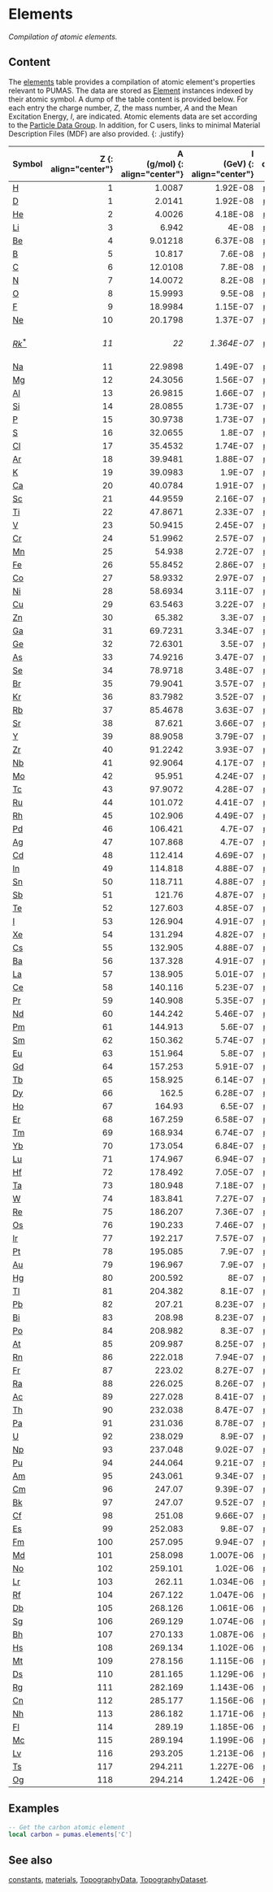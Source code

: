# Elements
_Compilation of atomic elements._

## Content

The [elements](elements.md) table provides a compilation of atomic element's
properties relevant to PUMAS. The data are stored as [Element](../Element.md)
instances indexed by their atomic symbol. A dump of the table content is
provided below. For each entry the charge number, *Z*, the mass number, *A* and
the Mean Excitation Energy, *I*, are indicated. Atomic elements data are set
according to the
[Particle Data Group](https://pdg.lbl.gov/2020/AtomicNuclearProperties/index.html).
In addition, for C users, links to minimal Material Description Files (MDF) are
also provided.
{: .justify}


<!-- GENERATED BY PUMAS. DO NOT EDIT BELOW -->
| Symbol | Z {: align="center"} | A <br> (g/mol) {: align="center"} | I <br> (GeV) {: align="center"} | data |
|--|--:|--:|--:|:-:|
| [H](https://pdg.lbl.gov/2020/AtomicNuclearProperties/HTML/hydrogen_gas.html) | 1 | 1.0087 | 1.92E-08 | [mdf](https://github.com/niess/pumas-materials/blob/master/mdf/elements/H.xml) |
| [D](https://pdg.lbl.gov/2020/AtomicNuclearProperties/HTML/deuterium_gas.html) | 1 | 2.0141 | 1.92E-08 | [mdf](https://github.com/niess/pumas-materials/blob/master/mdf/elements/D.xml) |
| [He](https://pdg.lbl.gov/2020/AtomicNuclearProperties/HTML/helium_gas_He.html) | 2 | 4.0026 | 4.18E-08 | [mdf](https://github.com/niess/pumas-materials/blob/master/mdf/elements/He.xml) |
| [Li](https://pdg.lbl.gov/2020/AtomicNuclearProperties/HTML/lithium_Li.html) | 3 | 6.942 | 4E-08 | [mdf](https://github.com/niess/pumas-materials/blob/master/mdf/elements/Li.xml) |
| [Be](https://pdg.lbl.gov/2020/AtomicNuclearProperties/HTML/beryllium_Be.html) | 4 | 9.01218 | 6.37E-08 | [mdf](https://github.com/niess/pumas-materials/blob/master/mdf/elements/Be.xml) |
| [B](https://pdg.lbl.gov/2020/AtomicNuclearProperties/HTML/boron_B.html) | 5 | 10.817 | 7.6E-08 | [mdf](https://github.com/niess/pumas-materials/blob/master/mdf/elements/B.xml) |
| [C](https://pdg.lbl.gov/2020/AtomicNuclearProperties/HTML/carbon_amorphous_C.html) | 6 | 12.0108 | 7.8E-08 | [mdf](https://github.com/niess/pumas-materials/blob/master/mdf/elements/C.xml) |
| [N](https://pdg.lbl.gov/2020/AtomicNuclearProperties/HTML/nitrogen_gas.html) | 7 | 14.0072 | 8.2E-08 | [mdf](https://github.com/niess/pumas-materials/blob/master/mdf/elements/N.xml) |
| [O](https://pdg.lbl.gov/2020/AtomicNuclearProperties/HTML/oxygen_gas.html) | 8 | 15.9993 | 9.5E-08 | [mdf](https://github.com/niess/pumas-materials/blob/master/mdf/elements/O.xml) |
| [F](https://pdg.lbl.gov/2020/AtomicNuclearProperties/HTML/fluorine_gas.html) | 9 | 18.9984 | 1.15E-07 | [mdf](https://github.com/niess/pumas-materials/blob/master/mdf/elements/F.xml) |
| [Ne](https://pdg.lbl.gov/2020/AtomicNuclearProperties/HTML/neon_gas_Ne.html) | 10 | 20.1798 | 1.37E-07 | [mdf](https://github.com/niess/pumas-materials/blob/master/mdf/elements/Ne.xml) |
| [_Rk_<sup>*</sup>](https://pdg.lbl.gov/2020/AtomicNuclearProperties/standardrock.html) | _11_ | _22_ | _1.364E-07_ | &nbsp; [mdf](https://github.com/niess/pumas-materials/blob/master/mdf/elements/Rk.xml) &nbsp; |
| [Na](https://pdg.lbl.gov/2020/AtomicNuclearProperties/HTML/sodium_Na.html) | 11 | 22.9898 | 1.49E-07 | [mdf](https://github.com/niess/pumas-materials/blob/master/mdf/elements/Na.xml) |
| [Mg](https://pdg.lbl.gov/2020/AtomicNuclearProperties/HTML/magnesium_Mg.html) | 12 | 24.3056 | 1.56E-07 | [mdf](https://github.com/niess/pumas-materials/blob/master/mdf/elements/Mg.xml) |
| [Al](https://pdg.lbl.gov/2020/AtomicNuclearProperties/HTML/aluminum_Al.html) | 13 | 26.9815 | 1.66E-07 | [mdf](https://github.com/niess/pumas-materials/blob/master/mdf/elements/Al.xml) |
| [Si](https://pdg.lbl.gov/2020/AtomicNuclearProperties/HTML/silicon_Si.html) | 14 | 28.0855 | 1.73E-07 | [mdf](https://github.com/niess/pumas-materials/blob/master/mdf/elements/Si.xml) |
| [P](https://pdg.lbl.gov/2020/AtomicNuclearProperties/HTML/phosphorus_P.html) | 15 | 30.9738 | 1.73E-07 | [mdf](https://github.com/niess/pumas-materials/blob/master/mdf/elements/P.xml) |
| [S](https://pdg.lbl.gov/2020/AtomicNuclearProperties/HTML/sulfur_S.html) | 16 | 32.0655 | 1.8E-07 | [mdf](https://github.com/niess/pumas-materials/blob/master/mdf/elements/S.xml) |
| [Cl](https://pdg.lbl.gov/2020/AtomicNuclearProperties/HTML/chlorine_gas.html) | 17 | 35.4532 | 1.74E-07 | [mdf](https://github.com/niess/pumas-materials/blob/master/mdf/elements/Cl.xml) |
| [Ar](https://pdg.lbl.gov/2020/AtomicNuclearProperties/HTML/argon_gas_Ar.html) | 18 | 39.9481 | 1.88E-07 | [mdf](https://github.com/niess/pumas-materials/blob/master/mdf/elements/Ar.xml) |
| [K](https://pdg.lbl.gov/2020/AtomicNuclearProperties/HTML/potassium_K.html) | 19 | 39.0983 | 1.9E-07 | [mdf](https://github.com/niess/pumas-materials/blob/master/mdf/elements/K.xml) |
| [Ca](https://pdg.lbl.gov/2020/AtomicNuclearProperties/HTML/calcium_Ca.html) | 20 | 40.0784 | 1.91E-07 | [mdf](https://github.com/niess/pumas-materials/blob/master/mdf/elements/Ca.xml) |
| [Sc](https://pdg.lbl.gov/2020/AtomicNuclearProperties/HTML/scandium_Sc.html) | 21 | 44.9559 | 2.16E-07 | [mdf](https://github.com/niess/pumas-materials/blob/master/mdf/elements/Sc.xml) |
| [Ti](https://pdg.lbl.gov/2020/AtomicNuclearProperties/HTML/titanium_Ti.html) | 22 | 47.8671 | 2.33E-07 | [mdf](https://github.com/niess/pumas-materials/blob/master/mdf/elements/Ti.xml) |
| [V](https://pdg.lbl.gov/2020/AtomicNuclearProperties/HTML/vanadium_V.html) | 23 | 50.9415 | 2.45E-07 | [mdf](https://github.com/niess/pumas-materials/blob/master/mdf/elements/V.xml) |
| [Cr](https://pdg.lbl.gov/2020/AtomicNuclearProperties/HTML/chromium_Cr.html) | 24 | 51.9962 | 2.57E-07 | [mdf](https://github.com/niess/pumas-materials/blob/master/mdf/elements/Cr.xml) |
| [Mn](https://pdg.lbl.gov/2020/AtomicNuclearProperties/HTML/manganese_Mn.html) | 25 | 54.938 | 2.72E-07 | [mdf](https://github.com/niess/pumas-materials/blob/master/mdf/elements/Mn.xml) |
| [Fe](https://pdg.lbl.gov/2020/AtomicNuclearProperties/HTML/iron_Fe.html) | 26 | 55.8452 | 2.86E-07 | [mdf](https://github.com/niess/pumas-materials/blob/master/mdf/elements/Fe.xml) |
| [Co](https://pdg.lbl.gov/2020/AtomicNuclearProperties/HTML/cobalt_Co.html) | 27 | 58.9332 | 2.97E-07 | [mdf](https://github.com/niess/pumas-materials/blob/master/mdf/elements/Co.xml) |
| [Ni](https://pdg.lbl.gov/2020/AtomicNuclearProperties/HTML/nickel_Ni.html) | 28 | 58.6934 | 3.11E-07 | [mdf](https://github.com/niess/pumas-materials/blob/master/mdf/elements/Ni.xml) |
| [Cu](https://pdg.lbl.gov/2020/AtomicNuclearProperties/HTML/copper_Cu.html) | 29 | 63.5463 | 3.22E-07 | [mdf](https://github.com/niess/pumas-materials/blob/master/mdf/elements/Cu.xml) |
| [Zn](https://pdg.lbl.gov/2020/AtomicNuclearProperties/HTML/zinc_Zn.html) | 30 | 65.382 | 3.3E-07 | [mdf](https://github.com/niess/pumas-materials/blob/master/mdf/elements/Zn.xml) |
| [Ga](https://pdg.lbl.gov/2020/AtomicNuclearProperties/HTML/gallium_Ga.html) | 31 | 69.7231 | 3.34E-07 | [mdf](https://github.com/niess/pumas-materials/blob/master/mdf/elements/Ga.xml) |
| [Ge](https://pdg.lbl.gov/2020/AtomicNuclearProperties/HTML/germanium_Ge.html) | 32 | 72.6301 | 3.5E-07 | [mdf](https://github.com/niess/pumas-materials/blob/master/mdf/elements/Ge.xml) |
| [As](https://pdg.lbl.gov/2020/AtomicNuclearProperties/HTML/arsenic_As.html) | 33 | 74.9216 | 3.47E-07 | [mdf](https://github.com/niess/pumas-materials/blob/master/mdf/elements/As.xml) |
| [Se](https://pdg.lbl.gov/2020/AtomicNuclearProperties/HTML/selenium_Se.html) | 34 | 78.9718 | 3.48E-07 | [mdf](https://github.com/niess/pumas-materials/blob/master/mdf/elements/Se.xml) |
| [Br](https://pdg.lbl.gov/2020/AtomicNuclearProperties/HTML/liquid_bromine.html) | 35 | 79.9041 | 3.57E-07 | [mdf](https://github.com/niess/pumas-materials/blob/master/mdf/elements/Br.xml) |
| [Kr](https://pdg.lbl.gov/2020/AtomicNuclearProperties/HTML/krypton_gas_Kr.html) | 36 | 83.7982 | 3.52E-07 | [mdf](https://github.com/niess/pumas-materials/blob/master/mdf/elements/Kr.xml) |
| [Rb](https://pdg.lbl.gov/2020/AtomicNuclearProperties/HTML/rubidium_Rb.html) | 37 | 85.4678 | 3.63E-07 | [mdf](https://github.com/niess/pumas-materials/blob/master/mdf/elements/Rb.xml) |
| [Sr](https://pdg.lbl.gov/2020/AtomicNuclearProperties/HTML/strontium_Sr.html) | 38 | 87.621 | 3.66E-07 | [mdf](https://github.com/niess/pumas-materials/blob/master/mdf/elements/Sr.xml) |
| [Y](https://pdg.lbl.gov/2020/AtomicNuclearProperties/HTML/yttrium_Y.html) | 39 | 88.9058 | 3.79E-07 | [mdf](https://github.com/niess/pumas-materials/blob/master/mdf/elements/Y.xml) |
| [Zr](https://pdg.lbl.gov/2020/AtomicNuclearProperties/HTML/zirconium_Zr.html) | 40 | 91.2242 | 3.93E-07 | [mdf](https://github.com/niess/pumas-materials/blob/master/mdf/elements/Zr.xml) |
| [Nb](https://pdg.lbl.gov/2020/AtomicNuclearProperties/HTML/niobium_Nb.html) | 41 | 92.9064 | 4.17E-07 | [mdf](https://github.com/niess/pumas-materials/blob/master/mdf/elements/Nb.xml) |
| [Mo](https://pdg.lbl.gov/2020/AtomicNuclearProperties/HTML/molybdenum_Mo.html) | 42 | 95.951 | 4.24E-07 | [mdf](https://github.com/niess/pumas-materials/blob/master/mdf/elements/Mo.xml) |
| [Tc](https://pdg.lbl.gov/2020/AtomicNuclearProperties/HTML/technetium_Tc.html) | 43 | 97.9072 | 4.28E-07 | [mdf](https://github.com/niess/pumas-materials/blob/master/mdf/elements/Tc.xml) |
| [Ru](https://pdg.lbl.gov/2020/AtomicNuclearProperties/HTML/ruthenium_Ru.html) | 44 | 101.072 | 4.41E-07 | [mdf](https://github.com/niess/pumas-materials/blob/master/mdf/elements/Ru.xml) |
| [Rh](https://pdg.lbl.gov/2020/AtomicNuclearProperties/HTML/rhodium_Rh.html) | 45 | 102.906 | 4.49E-07 | [mdf](https://github.com/niess/pumas-materials/blob/master/mdf/elements/Rh.xml) |
| [Pd](https://pdg.lbl.gov/2020/AtomicNuclearProperties/HTML/palladium_Pd.html) | 46 | 106.421 | 4.7E-07 | [mdf](https://github.com/niess/pumas-materials/blob/master/mdf/elements/Pd.xml) |
| [Ag](https://pdg.lbl.gov/2020/AtomicNuclearProperties/HTML/silver_Ag.html) | 47 | 107.868 | 4.7E-07 | [mdf](https://github.com/niess/pumas-materials/blob/master/mdf/elements/Ag.xml) |
| [Cd](https://pdg.lbl.gov/2020/AtomicNuclearProperties/HTML/cadmium_Cd.html) | 48 | 112.414 | 4.69E-07 | [mdf](https://github.com/niess/pumas-materials/blob/master/mdf/elements/Cd.xml) |
| [In](https://pdg.lbl.gov/2020/AtomicNuclearProperties/HTML/indium_In.html) | 49 | 114.818 | 4.88E-07 | [mdf](https://github.com/niess/pumas-materials/blob/master/mdf/elements/In.xml) |
| [Sn](https://pdg.lbl.gov/2020/AtomicNuclearProperties/HTML/tin_Sn.html) | 50 | 118.711 | 4.88E-07 | [mdf](https://github.com/niess/pumas-materials/blob/master/mdf/elements/Sn.xml) |
| [Sb](https://pdg.lbl.gov/2020/AtomicNuclearProperties/HTML/antimony_Sb.html) | 51 | 121.76 | 4.87E-07 | [mdf](https://github.com/niess/pumas-materials/blob/master/mdf/elements/Sb.xml) |
| [Te](https://pdg.lbl.gov/2020/AtomicNuclearProperties/HTML/tellurium_Te.html) | 52 | 127.603 | 4.85E-07 | [mdf](https://github.com/niess/pumas-materials/blob/master/mdf/elements/Te.xml) |
| [I](https://pdg.lbl.gov/2020/AtomicNuclearProperties/HTML/iodine_I.html) | 53 | 126.904 | 4.91E-07 | [mdf](https://github.com/niess/pumas-materials/blob/master/mdf/elements/I.xml) |
| [Xe](https://pdg.lbl.gov/2020/AtomicNuclearProperties/HTML/xenon_gas_Xe.html) | 54 | 131.294 | 4.82E-07 | [mdf](https://github.com/niess/pumas-materials/blob/master/mdf/elements/Xe.xml) |
| [Cs](https://pdg.lbl.gov/2020/AtomicNuclearProperties/HTML/caesium_Cs.html) | 55 | 132.905 | 4.88E-07 | [mdf](https://github.com/niess/pumas-materials/blob/master/mdf/elements/Cs.xml) |
| [Ba](https://pdg.lbl.gov/2020/AtomicNuclearProperties/HTML/barium_Ba.html) | 56 | 137.328 | 4.91E-07 | [mdf](https://github.com/niess/pumas-materials/blob/master/mdf/elements/Ba.xml) |
| [La](https://pdg.lbl.gov/2020/AtomicNuclearProperties/HTML/lanthanum_La.html) | 57 | 138.905 | 5.01E-07 | [mdf](https://github.com/niess/pumas-materials/blob/master/mdf/elements/La.xml) |
| [Ce](https://pdg.lbl.gov/2020/AtomicNuclearProperties/HTML/cerium_Ce.html) | 58 | 140.116 | 5.23E-07 | [mdf](https://github.com/niess/pumas-materials/blob/master/mdf/elements/Ce.xml) |
| [Pr](https://pdg.lbl.gov/2020/AtomicNuclearProperties/HTML/praseodymium_Pr.html) | 59 | 140.908 | 5.35E-07 | [mdf](https://github.com/niess/pumas-materials/blob/master/mdf/elements/Pr.xml) |
| [Nd](https://pdg.lbl.gov/2020/AtomicNuclearProperties/HTML/neodymium_Nd.html) | 60 | 144.242 | 5.46E-07 | [mdf](https://github.com/niess/pumas-materials/blob/master/mdf/elements/Nd.xml) |
| [Pm](https://pdg.lbl.gov/2020/AtomicNuclearProperties/HTML/promethium_Pm.html) | 61 | 144.913 | 5.6E-07 | [mdf](https://github.com/niess/pumas-materials/blob/master/mdf/elements/Pm.xml) |
| [Sm](https://pdg.lbl.gov/2020/AtomicNuclearProperties/HTML/samarium_Sm.html) | 62 | 150.362 | 5.74E-07 | [mdf](https://github.com/niess/pumas-materials/blob/master/mdf/elements/Sm.xml) |
| [Eu](https://pdg.lbl.gov/2020/AtomicNuclearProperties/HTML/europium_Eu.html) | 63 | 151.964 | 5.8E-07 | [mdf](https://github.com/niess/pumas-materials/blob/master/mdf/elements/Eu.xml) |
| [Gd](https://pdg.lbl.gov/2020/AtomicNuclearProperties/HTML/gadolinium_Gd.html) | 64 | 157.253 | 5.91E-07 | [mdf](https://github.com/niess/pumas-materials/blob/master/mdf/elements/Gd.xml) |
| [Tb](https://pdg.lbl.gov/2020/AtomicNuclearProperties/HTML/terbium_Tb.html) | 65 | 158.925 | 6.14E-07 | [mdf](https://github.com/niess/pumas-materials/blob/master/mdf/elements/Tb.xml) |
| [Dy](https://pdg.lbl.gov/2020/AtomicNuclearProperties/HTML/dysprosium_Dy.html) | 66 | 162.5 | 6.28E-07 | [mdf](https://github.com/niess/pumas-materials/blob/master/mdf/elements/Dy.xml) |
| [Ho](https://pdg.lbl.gov/2020/AtomicNuclearProperties/HTML/holmium_Ho.html) | 67 | 164.93 | 6.5E-07 | [mdf](https://github.com/niess/pumas-materials/blob/master/mdf/elements/Ho.xml) |
| [Er](https://pdg.lbl.gov/2020/AtomicNuclearProperties/HTML/erbium_Er.html) | 68 | 167.259 | 6.58E-07 | [mdf](https://github.com/niess/pumas-materials/blob/master/mdf/elements/Er.xml) |
| [Tm](https://pdg.lbl.gov/2020/AtomicNuclearProperties/HTML/thulium_Tm.html) | 69 | 168.934 | 6.74E-07 | [mdf](https://github.com/niess/pumas-materials/blob/master/mdf/elements/Tm.xml) |
| [Yb](https://pdg.lbl.gov/2020/AtomicNuclearProperties/HTML/ytterbium_Yb.html) | 70 | 173.054 | 6.84E-07 | [mdf](https://github.com/niess/pumas-materials/blob/master/mdf/elements/Yb.xml) |
| [Lu](https://pdg.lbl.gov/2020/AtomicNuclearProperties/HTML/lutetium_Lu.html) | 71 | 174.967 | 6.94E-07 | [mdf](https://github.com/niess/pumas-materials/blob/master/mdf/elements/Lu.xml) |
| [Hf](https://pdg.lbl.gov/2020/AtomicNuclearProperties/HTML/hafnium_Hf.html) | 72 | 178.492 | 7.05E-07 | [mdf](https://github.com/niess/pumas-materials/blob/master/mdf/elements/Hf.xml) |
| [Ta](https://pdg.lbl.gov/2020/AtomicNuclearProperties/HTML/tantalum_Ta.html) | 73 | 180.948 | 7.18E-07 | [mdf](https://github.com/niess/pumas-materials/blob/master/mdf/elements/Ta.xml) |
| [W](https://pdg.lbl.gov/2020/AtomicNuclearProperties/HTML/tungsten_W.html) | 74 | 183.841 | 7.27E-07 | [mdf](https://github.com/niess/pumas-materials/blob/master/mdf/elements/W.xml) |
| [Re](https://pdg.lbl.gov/2020/AtomicNuclearProperties/HTML/rhenium_Re.html) | 75 | 186.207 | 7.36E-07 | [mdf](https://github.com/niess/pumas-materials/blob/master/mdf/elements/Re.xml) |
| [Os](https://pdg.lbl.gov/2020/AtomicNuclearProperties/HTML/osmium_Os.html) | 76 | 190.233 | 7.46E-07 | [mdf](https://github.com/niess/pumas-materials/blob/master/mdf/elements/Os.xml) |
| [Ir](https://pdg.lbl.gov/2020/AtomicNuclearProperties/HTML/iridium_Ir.html) | 77 | 192.217 | 7.57E-07 | [mdf](https://github.com/niess/pumas-materials/blob/master/mdf/elements/Ir.xml) |
| [Pt](https://pdg.lbl.gov/2020/AtomicNuclearProperties/HTML/platinum_Pt.html) | 78 | 195.085 | 7.9E-07 | [mdf](https://github.com/niess/pumas-materials/blob/master/mdf/elements/Pt.xml) |
| [Au](https://pdg.lbl.gov/2020/AtomicNuclearProperties/HTML/gold_Au.html) | 79 | 196.967 | 7.9E-07 | [mdf](https://github.com/niess/pumas-materials/blob/master/mdf/elements/Au.xml) |
| [Hg](https://pdg.lbl.gov/2020/AtomicNuclearProperties/HTML/mercury_Hg.html) | 80 | 200.592 | 8E-07 | [mdf](https://github.com/niess/pumas-materials/blob/master/mdf/elements/Hg.xml) |
| [Tl](https://pdg.lbl.gov/2020/AtomicNuclearProperties/HTML/thallium_Tl.html) | 81 | 204.382 | 8.1E-07 | [mdf](https://github.com/niess/pumas-materials/blob/master/mdf/elements/Tl.xml) |
| [Pb](https://pdg.lbl.gov/2020/AtomicNuclearProperties/HTML/lead_Pb.html) | 82 | 207.21 | 8.23E-07 | [mdf](https://github.com/niess/pumas-materials/blob/master/mdf/elements/Pb.xml) |
| [Bi](https://pdg.lbl.gov/2020/AtomicNuclearProperties/HTML/bismuth_Bi.html) | 83 | 208.98 | 8.23E-07 | [mdf](https://github.com/niess/pumas-materials/blob/master/mdf/elements/Bi.xml) |
| [Po](https://pdg.lbl.gov/2020/AtomicNuclearProperties/HTML/polonium_Po.html) | 84 | 208.982 | 8.3E-07 | [mdf](https://github.com/niess/pumas-materials/blob/master/mdf/elements/Po.xml) |
| [At](https://pdg.lbl.gov/2020/AtomicNuclearProperties/HTML/astatine_At.html) | 85 | 209.987 | 8.25E-07 | [mdf](https://github.com/niess/pumas-materials/blob/master/mdf/elements/At.xml) |
| [Rn](https://pdg.lbl.gov/2020/AtomicNuclearProperties/HTML/radon_Rn.html) | 86 | 222.018 | 7.94E-07 | [mdf](https://github.com/niess/pumas-materials/blob/master/mdf/elements/Rn.xml) |
| [Fr](https://pdg.lbl.gov/2020/AtomicNuclearProperties/HTML/francium_Fr.html) | 87 | 223.02 | 8.27E-07 | [mdf](https://github.com/niess/pumas-materials/blob/master/mdf/elements/Fr.xml) |
| [Ra](https://pdg.lbl.gov/2020/AtomicNuclearProperties/HTML/radium_Ra.html) | 88 | 226.025 | 8.26E-07 | [mdf](https://github.com/niess/pumas-materials/blob/master/mdf/elements/Ra.xml) |
| [Ac](https://pdg.lbl.gov/2020/AtomicNuclearProperties/HTML/actinium_Ac.html) | 89 | 227.028 | 8.41E-07 | [mdf](https://github.com/niess/pumas-materials/blob/master/mdf/elements/Ac.xml) |
| [Th](https://pdg.lbl.gov/2020/AtomicNuclearProperties/HTML/thorium_Th.html) | 90 | 232.038 | 8.47E-07 | [mdf](https://github.com/niess/pumas-materials/blob/master/mdf/elements/Th.xml) |
| [Pa](https://pdg.lbl.gov/2020/AtomicNuclearProperties/HTML/protactinium_Pa.html) | 91 | 231.036 | 8.78E-07 | [mdf](https://github.com/niess/pumas-materials/blob/master/mdf/elements/Pa.xml) |
| [U](https://pdg.lbl.gov/2020/AtomicNuclearProperties/HTML/uranium_U.html) | 92 | 238.029 | 8.9E-07 | [mdf](https://github.com/niess/pumas-materials/blob/master/mdf/elements/U.xml) |
| [Np](https://pdg.lbl.gov/2020/AtomicNuclearProperties/HTML/neptunium_Np.html) | 93 | 237.048 | 9.02E-07 | [mdf](https://github.com/niess/pumas-materials/blob/master/mdf/elements/Np.xml) |
| [Pu](https://pdg.lbl.gov/2020/AtomicNuclearProperties/HTML/plutonium_Pu.html) | 94 | 244.064 | 9.21E-07 | [mdf](https://github.com/niess/pumas-materials/blob/master/mdf/elements/Pu.xml) |
| [Am](https://pdg.lbl.gov/2020/AtomicNuclearProperties/HTML/americium_Am.html) | 95 | 243.061 | 9.34E-07 | [mdf](https://github.com/niess/pumas-materials/blob/master/mdf/elements/Am.xml) |
| [Cm](https://pdg.lbl.gov/2020/AtomicNuclearProperties/HTML/curium_Cm.html) | 96 | 247.07 | 9.39E-07 | [mdf](https://github.com/niess/pumas-materials/blob/master/mdf/elements/Cm.xml) |
| [Bk](https://pdg.lbl.gov/2020/AtomicNuclearProperties/HTML/berkelium_Bk.html) | 97 | 247.07 | 9.52E-07 | [mdf](https://github.com/niess/pumas-materials/blob/master/mdf/elements/Bk.xml) |
| [Cf](https://pdg.lbl.gov/2020/AtomicNuclearProperties/HTML/californium_Cf.html) | 98 | 251.08 | 9.66E-07 | [mdf](https://github.com/niess/pumas-materials/blob/master/mdf/elements/Cf.xml) |
| [Es](https://pdg.lbl.gov/2020/AtomicNuclearProperties/HTML/einsteinium_Es.html) | 99 | 252.083 | 9.8E-07 | [mdf](https://github.com/niess/pumas-materials/blob/master/mdf/elements/Es.xml) |
| [Fm](https://pdg.lbl.gov/2020/AtomicNuclearProperties/HTML/fermium_Fm.html) | 100 | 257.095 | 9.94E-07 | [mdf](https://github.com/niess/pumas-materials/blob/master/mdf/elements/Fm.xml) |
| [Md](https://pdg.lbl.gov/2020/AtomicNuclearProperties/HTML/mendelevium_Md.html) | 101 | 258.098 | 1.007E-06 | [mdf](https://github.com/niess/pumas-materials/blob/master/mdf/elements/Md.xml) |
| [No](https://pdg.lbl.gov/2020/AtomicNuclearProperties/HTML/nobelium_No.html) | 102 | 259.101 | 1.02E-06 | [mdf](https://github.com/niess/pumas-materials/blob/master/mdf/elements/No.xml) |
| [Lr](https://pdg.lbl.gov/2020/AtomicNuclearProperties/HTML/lawrencium_Lr.html) | 103 | 262.11 | 1.034E-06 | [mdf](https://github.com/niess/pumas-materials/blob/master/mdf/elements/Lr.xml) |
| [Rf](https://pdg.lbl.gov/2020/AtomicNuclearProperties/HTML/rutherfordium_Rf.html) | 104 | 267.122 | 1.047E-06 | [mdf](https://github.com/niess/pumas-materials/blob/master/mdf/elements/Rf.xml) |
| [Db](https://pdg.lbl.gov/2020/AtomicNuclearProperties/HTML/dubnium_Db.html) | 105 | 268.126 | 1.061E-06 | [mdf](https://github.com/niess/pumas-materials/blob/master/mdf/elements/Db.xml) |
| [Sg](https://pdg.lbl.gov/2020/AtomicNuclearProperties/HTML/seaborgium_Sg.html) | 106 | 269.129 | 1.074E-06 | [mdf](https://github.com/niess/pumas-materials/blob/master/mdf/elements/Sg.xml) |
| [Bh](https://pdg.lbl.gov/2020/AtomicNuclearProperties/HTML/bohrium_Bh.html) | 107 | 270.133 | 1.087E-06 | [mdf](https://github.com/niess/pumas-materials/blob/master/mdf/elements/Bh.xml) |
| [Hs](https://pdg.lbl.gov/2020/AtomicNuclearProperties/HTML/hassium_Hs.html) | 108 | 269.134 | 1.102E-06 | [mdf](https://github.com/niess/pumas-materials/blob/master/mdf/elements/Hs.xml) |
| [Mt](https://pdg.lbl.gov/2020/AtomicNuclearProperties/HTML/meitnerium_Mt.html) | 109 | 278.156 | 1.115E-06 | [mdf](https://github.com/niess/pumas-materials/blob/master/mdf/elements/Mt.xml) |
| [Ds](https://pdg.lbl.gov/2020/AtomicNuclearProperties/HTML/darmstadtium_Ds.html) | 110 | 281.165 | 1.129E-06 | [mdf](https://github.com/niess/pumas-materials/blob/master/mdf/elements/Ds.xml) |
| [Rg](https://pdg.lbl.gov/2020/AtomicNuclearProperties/HTML/roentgenium_Rg.html) | 111 | 282.169 | 1.143E-06 | [mdf](https://github.com/niess/pumas-materials/blob/master/mdf/elements/Rg.xml) |
| [Cn](https://pdg.lbl.gov/2020/AtomicNuclearProperties/HTML/copernicium_Cn.html) | 112 | 285.177 | 1.156E-06 | [mdf](https://github.com/niess/pumas-materials/blob/master/mdf/elements/Cn.xml) |
| [Nh](https://pdg.lbl.gov/2020/AtomicNuclearProperties/HTML/nihonium_Nh.html) | 113 | 286.182 | 1.171E-06 | [mdf](https://github.com/niess/pumas-materials/blob/master/mdf/elements/Nh.xml) |
| [Fl](https://pdg.lbl.gov/2020/AtomicNuclearProperties/HTML/flerovium_Fl.html) | 114 | 289.19 | 1.185E-06 | [mdf](https://github.com/niess/pumas-materials/blob/master/mdf/elements/Fl.xml) |
| [Mc](https://pdg.lbl.gov/2020/AtomicNuclearProperties/HTML/moscovium_Mc.html) | 115 | 289.194 | 1.199E-06 | [mdf](https://github.com/niess/pumas-materials/blob/master/mdf/elements/Mc.xml) |
| [Lv](https://pdg.lbl.gov/2020/AtomicNuclearProperties/HTML/livermorium_Lv.html) | 116 | 293.205 | 1.213E-06 | [mdf](https://github.com/niess/pumas-materials/blob/master/mdf/elements/Lv.xml) |
| [Ts](https://pdg.lbl.gov/2020/AtomicNuclearProperties/HTML/tennessine_Ts.html) | 117 | 294.211 | 1.227E-06 | [mdf](https://github.com/niess/pumas-materials/blob/master/mdf/elements/Ts.xml) |
| [Og](https://pdg.lbl.gov/2020/AtomicNuclearProperties/HTML/oganesson_Og.html) | 118 | 294.214 | 1.242E-06 | [mdf](https://github.com/niess/pumas-materials/blob/master/mdf/elements/Og.xml) |
<!-- END OF GENERATION. YOU CAN EDIT BELOW -->

## Examples

``` lua
-- Get the carbon atomic element
local carbon = pumas.elements['C']
```

## See also

[constants](constants.md),
[materials](materials.md),
[TopographyData](TopographyData.md),
[TopographyDataset](TopographyDataset.md).
